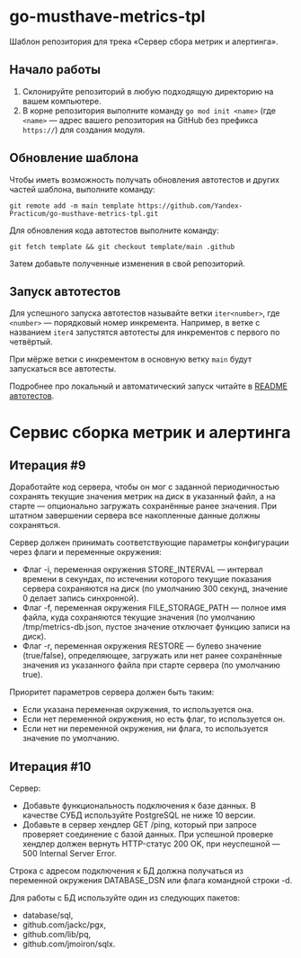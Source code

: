 # go-musthave-metrics-tpl

Шаблон репозитория для трека «Сервер сбора метрик и алертинга».

## Начало работы

1. Склонируйте репозиторий в любую подходящую директорию на вашем компьютере.
2. В корне репозитория выполните команду `go mod init <name>` (где `<name>` — адрес вашего репозитория на GitHub без префикса `https://`) для создания модуля.

## Обновление шаблона

Чтобы иметь возможность получать обновления автотестов и других частей шаблона, выполните команду:

```
git remote add -m main template https://github.com/Yandex-Practicum/go-musthave-metrics-tpl.git
```

Для обновления кода автотестов выполните команду:

```
git fetch template && git checkout template/main .github
```

Затем добавьте полученные изменения в свой репозиторий.

## Запуск автотестов

Для успешного запуска автотестов называйте ветки `iter<number>`, где `<number>` — порядковый номер инкремента. Например, в ветке с названием `iter4` запустятся автотесты для инкрементов с первого по четвёртый.

При мёрже ветки с инкрементом в основную ветку `main` будут запускаться все автотесты.

Подробнее про локальный и автоматический запуск читайте в [README автотестов](https://github.com/Yandex-Practicum/go-autotests).

# Сервис сборка метрик и алертинга

## Итерация #9

Доработайте код сервера, чтобы он мог с заданной периодичностью сохранять текущие значения метрик на диск в указанный файл, а на старте — опционально загружать сохранённые ранее значения. При штатном завершении сервера все накопленные данные должны сохраняться.

Сервер должен принимать соответствующие параметры конфигурации через флаги и переменные окружения:
* Флаг -i, переменная окружения STORE_INTERVAL — интервал времени в секундах, по истечении которого текущие показания сервера сохраняются на диск (по умолчанию 300 секунд, значение 0 делает запись синхронной).
* Флаг -f, переменная окружения FILE_STORAGE_PATH — полное имя файла, куда сохраняются текущие значения (по умолчанию /tmp/metrics-db.json, пустое значение отключает функцию записи на диск).
* Флаг -r, переменная окружения RESTORE — булево значение (true/false), определяющее, загружать или нет ранее сохранённые значения из указанного файла при старте сервера (по умолчанию true).

Приоритет параметров сервера должен быть таким:
* Если указана переменная окружения, то используется она.
* Если нет переменной окружения, но есть флаг, то используется он.
* Если нет ни переменной окружения, ни флага, то используется значение по умолчанию.

## Итерация #10

Сервер:
* Добавьте функциональность подключения к базе данных. В качестве СУБД используйте PostgreSQL не ниже 10 версии.
* Добавьте в сервер хендлер GET /ping, который при запросе проверяет соединение с базой данных. При успешной проверке хендлер должен вернуть HTTP-статус 200 OK, при неуспешной — 500 Internal Server Error.

Строка с адресом подключения к БД должна получаться из переменной окружения DATABASE_DSN или флага командной строки -d.

Для работы с БД используйте один из следующих пакетов:
* database/sql,
* github.com/jackc/pgx,
* github.com/lib/pq,
* github.com/jmoiron/sqlx.
